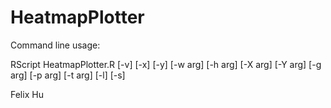 # HeatmapPlotter

Command line usage:

RScript HeatmapPlotter.R [-v] [-x] [-y] [-w arg] [-h arg] [-X arg] [-Y arg] [-g arg] [-p arg] [-t arg] [-l] [-s]

Felix Hu
